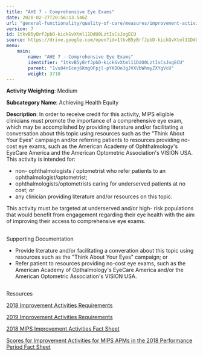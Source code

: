 ```yaml
---
title: "AHE 7 - Comprehensive Eye Exams"
date: 2020-02-27T20:56:13.546Z
url: "general-functionality/quality-of-care/measures/improvement-activities-measures/2019-improvement-activities/ahe-7-comprehensive-eye-exams.html"
version: 7
id: 1tkvB5yBrfJpbD-kickGvXtml11DdU0LztIsCsJogECU
source: https://drive.google.com/open?id=1tkvB5yBrfJpbD-kickGvXtml11DdU0LztIsCsJogECU
menu:
    main:
        name: "AHE 7 - Comprehensive Eye Exams"
        identifier: "1tkvB5yBrfJpbD-kickGvXtml11DdU0LztIsCsJogECU"
        parent: "1vu04nEcej6Kmg0Fpjl-pYKDOeJgJVXVbWhmyZXYgVcU"
        weight: 3710
---
```









**Activity Weighting**: Medium

**Subcategory Name**: Achieving Health Equity

**Description**: In order to receive credit for this activity, MIPS eligible clinicians must promote the importance of a comprehensive eye exam, which may be accomplished by providing literature and/or facilitating a conversation about this topic using resources such as the "Think About Your Eyes" campaign and/or referring patients to resources providing no-cost eye exams, such as the American Academy of Ophthalmology's EyeCare America and the American Optometric Association's VISION USA. This activity is intended for:

* non- ophthalmologists / optometrist who refer patients to an ophthalmologist/optometrist; 
* ophthalmologists/optometrists caring for underserved patients at no cost; or 
* any clinician providing literature and/or resources on this topic. 

This activity must be targeted at underserved and/or high- risk populations that would benefit from engagement regarding their eye health with the aim of improving their access to comprehensive eye exams.







## 

Supporting Documentation

* Provide literature and/or facilitating a converation about this topic using resources such as the "Think About Your Eyes" campaign; or
* Refer patient to resources providing no-cost eye exams, such as the American Academy of Opthalmology's EyeCare America and/or the American Optometric Association's VISION USA.







## 

Resources

[2018 Improvement Activities Requirements](https://qpp.cms.gov/mips/improvement-activities?py=2018)

[2019 Improvement Activities Requirements](https://qpp.cms.gov/mips/improvement-activities?py=2019)

[2018 MIPS Improvement Activities Fact Sheet](https://qpp.cms.gov/resource/2018%20MIPS%20Improvement%20Activities%20Fact%20Sheet)

[Scores for Improvement Activities for MIPS APMs in the 2018 Performance Period Fact Sheet](https://qpp.cms.gov/resource/2018%20MIPS%20APMs%20improvement%20Activities%20scores%20fact%20sheet)

